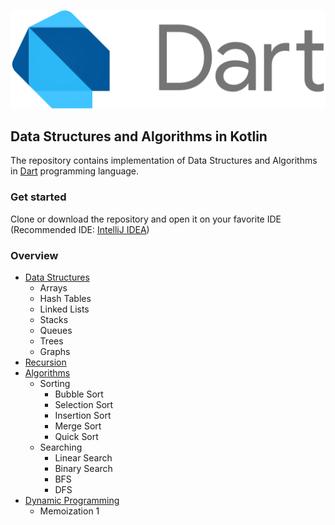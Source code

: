 ![DSA in Kotlin](dart.png)
## Data Structures and Algorithms in Kotlin
The repository contains implementation of Data Structures and Algorithms in [Dart](https://dart.dev/) programming language.
### Get started
Clone or download the repository and open it on your favorite IDE (Recommended IDE: [IntelliJ IDEA](https://www.jetbrains.com/idea/download/))
### Overview
- [Data Structures](https://github.com/hieu-dd/data-structures-algorithms/tree/master/bin/datastructures/)
    - Arrays
    - Hash Tables
    - Linked Lists
    - Stacks
    - Queues
    - Trees
    - Graphs
- [Recursion](https://github.com/hieu-dd/data-structures-algorithms/tree/master/bin/recursion/)
- [Algorithms](https://github.com/hieu-dd/data-structures-algorithms/tree/master/bin/algorithms/)
    - Sorting
        - Bubble Sort
        - Selection Sort
        - Insertion Sort
        - Merge Sort
        - Quick Sort
    - Searching
        - Linear Search
        - Binary Search
        - BFS
        - DFS
- [Dynamic Programming]()
    - Memoization
      1